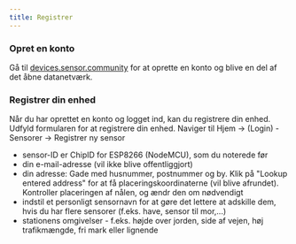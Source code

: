 ```yaml
---
title: Registrer
---
```


### Opret en konto

Gå til [devices.sensor.community](https://devices-test.sensor.community/register) for at oprette en konto og blive en del af det åbne datanetværk.


### Registrer din enhed
Når du har oprettet en konto og logget ind, kan du registrere din enhed. Udfyld formularen for at registrere din enhed. Naviger til Hjem -> (Login) - Sensorer -> Registrer ny sensor

* sensor-ID er ChipID for ESP8266 (NodeMCU), som du noterede før
* din e-mail-adresse (vil ikke blive offentliggjort)
* din adresse: Gade med husnummer, postnummer og by. Klik på "Lookup entered address" for at få placeringskoordinaterne (vil blive afrundet). Kontroller placeringen af nålen, og ændr den om nødvendigt
* indstil et personligt sensornavn for at gøre det lettere at adskille dem, hvis du har flere sensorer (f.eks. have, sensor til mor,...)
* stationens omgivelser - f.eks. højde over jorden, side af vejen, høj trafikmængde, fri mark eller lignende
